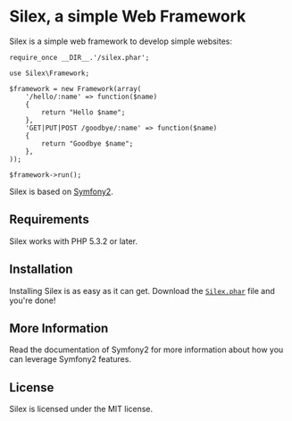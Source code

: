 Silex, a simple Web Framework
=============================

Silex is a simple web framework to develop simple websites:

    require_once __DIR__.'/silex.phar';

    use Silex\Framework;

    $framework = new Framework(array(
        '/hello/:name' => function($name)
        {
            return "Hello $name";
        },
        'GET|PUT|POST /goodbye/:name' => function($name)
        {
            return "Goodbye $name";
        },
    ));

    $framework->run();

Silex is based on [Symfony2][1].

Requirements
------------

Silex works with PHP 5.3.2 or later.

Installation
------------

Installing Silex is as easy as it can get. Download the [`Silex.phar`][2] file
and you're done!

More Information
----------------

Read the documentation of Symfony2 for more information about how you can
leverage Symfony2 features.

License
-------

Silex is licensed under the MIT license.

[1]: http://symfony-reloaded.org/
[2]: http://github.com/fabpot/silex/blob/master/silex.phar
